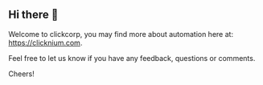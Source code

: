 ## Hi there 👋

Welcome to clickcorp, you may find more about automation here at: https://clicknium.com. 

Feel free to let us know if you have any feedback, questions or comments. 

Cheers!
